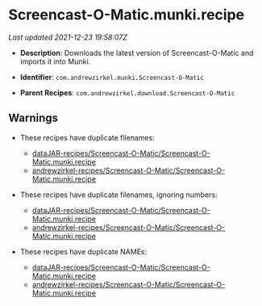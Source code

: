 # Screencast-O-Matic.munki.recipe

_Last updated 2021-12-23 19:58:07Z_

- **Description**: Downloads the latest version of Screencast-O-Matic and imports it into Munki.

- **Identifier**: `com.andrewzirkel.munki.Screencast-O-Matic`

- **Parent Recipes**: `com.andrewzirkel.download.Screencast-O-Matic`

## Warnings

- These recipes have duplicate filenames:
    - [dataJAR-recipes/Screencast-O-Matic/Screencast-O-Matic.munki.recipe](/autopkg-dupe-tracker/dataJAR-recipes/Screencast-O-Matic/Screencast-O-Matic.munki.recipe)
    - [andrewzirkel-recipes/Screencast-O-Matic/Screencast-O-Matic.munki.recipe](/autopkg-dupe-tracker/andrewzirkel-recipes/Screencast-O-Matic/Screencast-O-Matic.munki.recipe)

- These recipes have duplicate filenames, ignoring numbers:
    - [dataJAR-recipes/Screencast-O-Matic/Screencast-O-Matic.munki.recipe](/autopkg-dupe-tracker/dataJAR-recipes/Screencast-O-Matic/Screencast-O-Matic.munki.recipe)
    - [andrewzirkel-recipes/Screencast-O-Matic/Screencast-O-Matic.munki.recipe](/autopkg-dupe-tracker/andrewzirkel-recipes/Screencast-O-Matic/Screencast-O-Matic.munki.recipe)

- These recipes have duplicate NAMEs:
    - [dataJAR-recipes/Screencast-O-Matic/Screencast-O-Matic.munki.recipe](/autopkg-dupe-tracker/dataJAR-recipes/Screencast-O-Matic/Screencast-O-Matic.munki.recipe)
    - [andrewzirkel-recipes/Screencast-O-Matic/Screencast-O-Matic.munki.recipe](/autopkg-dupe-tracker/andrewzirkel-recipes/Screencast-O-Matic/Screencast-O-Matic.munki.recipe)
